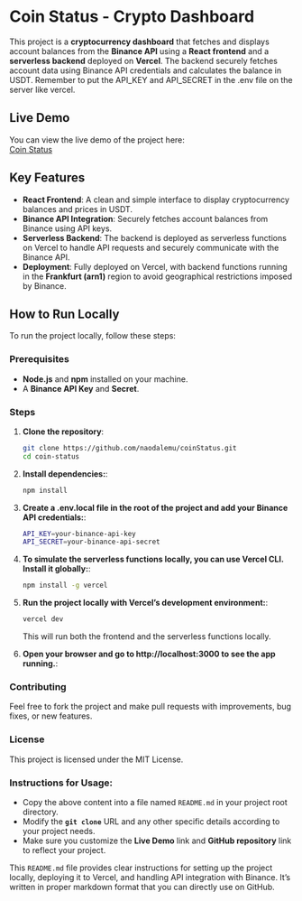 # Coin Status - Crypto Dashboard

This project is a **cryptocurrency dashboard** that fetches and displays account balances from the **Binance API** using a **React frontend** and a **serverless backend** deployed on **Vercel**. The backend securely fetches account data using Binance API credentials and calculates the balance in USDT. Remember to put the API_KEY and API_SECRET in the .env file on the server like vercel.

## Live Demo

You can view the live demo of the project here:  
[Coin Status](https://coin-status-ten.vercel.app/)

## Key Features

- **React Frontend**: A clean and simple interface to display cryptocurrency balances and prices in USDT.
- **Binance API Integration**: Securely fetches account balances from Binance using API keys.
- **Serverless Backend**: The backend is deployed as serverless functions on Vercel to handle API requests and securely communicate with the Binance API.
- **Deployment**: Fully deployed on Vercel, with backend functions running in the **Frankfurt (arn1)** region to avoid geographical restrictions imposed by Binance.

## How to Run Locally

To run the project locally, follow these steps:

### Prerequisites

- **Node.js** and **npm** installed on your machine.
- A **Binance API Key** and **Secret**.

### Steps

1. **Clone the repository**:

   ```bash
   git clone https://github.com/naodalemu/coinStatus.git
   cd coin-status

   ```

2. **Install dependencies:**:

   ```bash
   npm install
   ```

3. **Create a .env.local file in the root of the project and add your Binance API credentials:**:

   ```bash
   API_KEY=your-binance-api-key
   API_SECRET=your-binance-api-secret
   ```

4. **To simulate the serverless functions locally, you can use Vercel CLI. Install it globally:**:

   ```bash
   npm install -g vercel
   ```

4. **Run the project locally with Vercel’s development environment:**:

   ```bash
   vercel dev
   ```
   This will run both the frontend and the serverless functions locally.

6. **Open your browser and go to http://localhost:3000 to see the app running.**:

### Contributing

Feel free to fork the project and make pull requests with improvements, bug fixes, or new features.

### License

This project is licensed under the MIT License.


### Instructions for Usage:
- Copy the above content into a file named `README.md` in your project root directory.
- Modify the **`git clone`** URL and any other specific details according to your project needs.
- Make sure you customize the **Live Demo** link and **GitHub repository** link to reflect your project.

This `README.md` file provides clear instructions for setting up the project locally, deploying it to Vercel, and handling API integration with Binance. It’s written in proper markdown format that you can directly use on GitHub.
